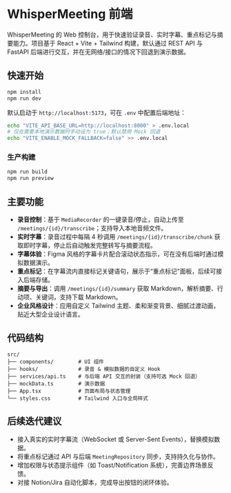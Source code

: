 # WhisperMeeting 前端

WhisperMeeting 的 Web 控制台，用于快速验证录音、实时字幕、重点标记与摘要能力。项目基于 React + Vite + Tailwind 构建，默认通过 REST API 与 FastAPI 后端进行交互，并在无网络/接口的情况下回退到演示数据。

## 快速开始

```bash
npm install
npm run dev
```

默认启动于 `http://localhost:5173`，可在 `.env` 中配置后端地址：

```bash
echo "VITE_API_BASE_URL=http://localhost:8000" > .env.local
# 仅在需要本地演示数据时手动设为 true；默认禁用 Mock 回退
echo "VITE_ENABLE_MOCK_FALLBACK=false" >> .env.local
```

### 生产构建

```bash
npm run build
npm run preview
```

## 主要功能

- **录音控制**：基于 `MediaRecorder` 的一键录音/停止，自动上传至 `/meetings/{id}/transcribe`；支持导入本地音频文件。
- **实时字幕**：录音过程中每隔 4 秒调用 `/meetings/{id}/transcribe/chunk` 获取即时字幕，停止后自动触发完整转写与摘要流程。
- **字幕体验**：Figma 风格的字幕卡片配合滚动状态指示，可在没有后端时通过模拟数据演示。
- **重点标记**：在字幕流内直接标记关键语句，展示于“重点标记”面板，后续可接入后端存储。
- **摘要与导出**：调用 `/meetings/{id}/summary` 获取 Markdown，解析摘要、行动项、关键词，支持下载 Markdown。
- **企业风格设计**：应用自定义 Tailwind 主题、柔和渐变背景、细腻过渡动画，贴近大型企业设计语言。

## 代码结构

```
src/
├── components/        # UI 组件
├── hooks/             # 录音 & 模拟数据的自定义 Hook
├── services/api.ts    # 与后端 API 交互的封装（支持可选 Mock 回退）
├── mockData.ts        # 演示数据
├── App.tsx            # 页面布局与状态管理
└── styles.css         # Tailwind 入口与全局样式
```

## 后续迭代建议

- 接入真实的实时字幕流（WebSocket 或 Server-Sent Events），替换模拟数据。
- 将重点标记通过 API 与后端 `MeetingRepository` 同步，支持持久化与协作。
- 增加权限与状态提示组件（如 Toast/Notification 系统），完善边界场景反馈。
- 对接 Notion/Jira 自动化脚本，完成导出按钮的闭环体验。
